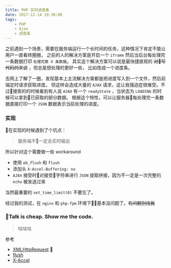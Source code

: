 ```yaml
---
title: PHP 实时进度条
date: 2017-12-14 19:30:00
tags:
    - PHP
    - Ajax
    - 进度条
---
```


之前遇到一个场景，需要在服务端运行一个长时间的任务，这种情况下肯定不能让用户一直看转圈圈，
之前的人的解决方案是开启一个 `iframe` 然后当后台每处理完一条数据打印 `处理完第 X 条数据`。
其实这个解决方案可以说是最快捷直观的 ~~对写代码的来说~~ ，但总是想处理的更好一些，
比如改成一个进度条。

<!--more-->

去网上了解了一圈，发现基本上主流解决方案都是把进度写入到一个文件，然后前端定时请求获取进度。
但这样会造成大量的 `AJAX` 请求，这让我强迫症很难受。不过搜索的的时候看到有人说 `AJAX` 
有一个 `readyState` ，当状态为 `LOADING` 的时候可以拿到已获取的部分数据。
根据这个特性，可以让服务器每处理完一条数据直接打印一个 `JSON` 数据表示当前处理的进度。

### 实现

在实现的时候遇到了个坑点：

> 服务端不一定会实时输出

所以针对这个需要做一些 workaround

- 使用 `ob_flush` 和 `flush`
- 添加头 `X-Accel-Buffering: no`
- `AJAX` 接受时对接受字符串进行 `JSON` 提取拼接，因为不一定是一次完整的 `echo` 被发送过来

当然最重要的 `set_time_limit(0)` 不要忘了。

经过我的测试，在 `nginx` 和 `php-fpm` 环境下基本没问题了。~~有问题别找我~~ 

### Talk is cheap. Show me the code.

> 咕咕咕

参考

- [XMLHttpRequest](https://developer.mozilla.org/zh-CN/docs/Web/API/XMLHttpRequest#%E5%B1%9E%E6%80%A7)  
- [flush](http://php.net/manual/zh/function.ob-flush.php)
- [X-Accel](https://www.nginx.com/resources/wiki/start/topics/examples/x-accel/)